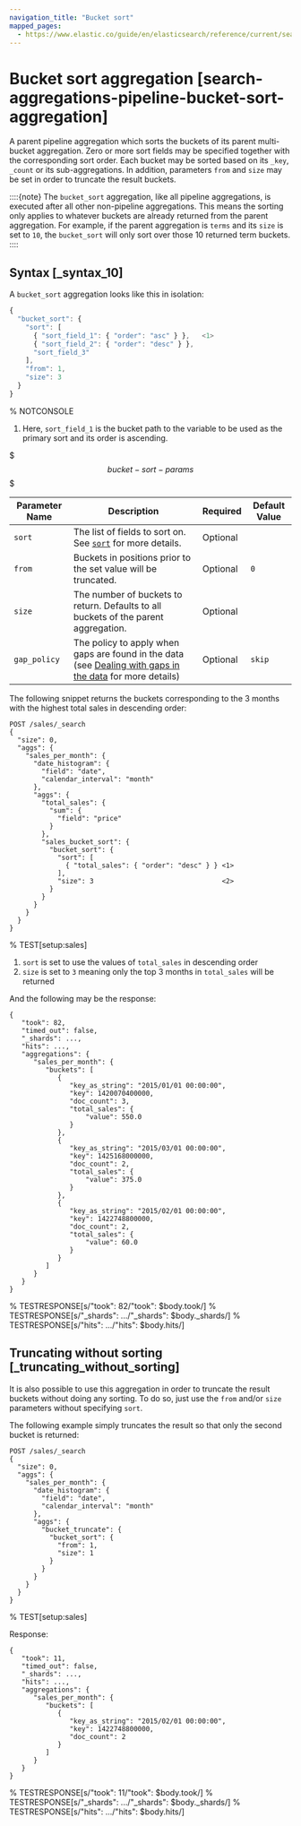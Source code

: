 ```yaml
---
navigation_title: "Bucket sort"
mapped_pages:
  - https://www.elastic.co/guide/en/elasticsearch/reference/current/search-aggregations-pipeline-bucket-sort-aggregation.html
---
```


# Bucket sort aggregation [search-aggregations-pipeline-bucket-sort-aggregation]


A parent pipeline aggregation which sorts the buckets of its parent multi-bucket aggregation. Zero or more sort fields may be specified together with the corresponding sort order. Each bucket may be sorted based on its `_key`, `_count` or its sub-aggregations. In addition, parameters `from` and `size` may be set in order to truncate the result buckets.

::::{note}
The `bucket_sort` aggregation, like all pipeline aggregations, is executed after all other non-pipeline aggregations. This means the sorting only applies to whatever buckets are already returned from the parent aggregation. For example, if the parent aggregation is `terms` and its `size` is set to `10`, the `bucket_sort` will only sort over those 10 returned term buckets.
::::


## Syntax [_syntax_10]

A `bucket_sort` aggregation looks like this in isolation:

```js
{
  "bucket_sort": {
    "sort": [
      { "sort_field_1": { "order": "asc" } },   <1>
      { "sort_field_2": { "order": "desc" } },
      "sort_field_3"
    ],
    "from": 1,
    "size": 3
  }
}
```
%  NOTCONSOLE

1. Here, `sort_field_1` is the bucket path to the variable to be used as the primary sort and its order is ascending.


$$$bucket-sort-params$$$

| Parameter Name | Description | Required | Default Value |
| --- | --- | --- | --- |
| `sort` | The list of fields to sort on. See [`sort`](/reference/elasticsearch/rest-apis/sort-search-results.md) for more details. | Optional |  |
| `from` | Buckets in positions prior to the set value will be truncated. | Optional | `0` |
| `size` | The number of buckets to return. Defaults to all buckets of the parent aggregation. | Optional |  |
| `gap_policy` | The policy to apply when gaps are found in the data (see [Dealing with gaps in the data](/reference/data-analysis/aggregations/pipeline.md#gap-policy) for more details) | Optional | `skip` |

The following snippet returns the buckets corresponding to the 3 months with the highest total sales in descending order:

```console
POST /sales/_search
{
  "size": 0,
  "aggs": {
    "sales_per_month": {
      "date_histogram": {
        "field": "date",
        "calendar_interval": "month"
      },
      "aggs": {
        "total_sales": {
          "sum": {
            "field": "price"
          }
        },
        "sales_bucket_sort": {
          "bucket_sort": {
            "sort": [
              { "total_sales": { "order": "desc" } } <1>
            ],
            "size": 3                                <2>
          }
        }
      }
    }
  }
}
```
%  TEST[setup:sales]

1. `sort` is set to use the values of `total_sales` in descending order
2. `size` is set to `3` meaning only the top 3 months in `total_sales` will be returned


And the following may be the response:

```console-result
{
   "took": 82,
   "timed_out": false,
   "_shards": ...,
   "hits": ...,
   "aggregations": {
      "sales_per_month": {
         "buckets": [
            {
               "key_as_string": "2015/01/01 00:00:00",
               "key": 1420070400000,
               "doc_count": 3,
               "total_sales": {
                   "value": 550.0
               }
            },
            {
               "key_as_string": "2015/03/01 00:00:00",
               "key": 1425168000000,
               "doc_count": 2,
               "total_sales": {
                   "value": 375.0
               }
            },
            {
               "key_as_string": "2015/02/01 00:00:00",
               "key": 1422748800000,
               "doc_count": 2,
               "total_sales": {
                   "value": 60.0
               }
            }
         ]
      }
   }
}
```
%  TESTRESPONSE[s/"took": 82/"took": $body.took/]
%  TESTRESPONSE[s/"_shards": \.\.\./"_shards": $body._shards/]
%  TESTRESPONSE[s/"hits": \.\.\./"hits": $body.hits/]


## Truncating without sorting [_truncating_without_sorting]

It is also possible to use this aggregation in order to truncate the result buckets without doing any sorting. To do so, just use the `from` and/or `size` parameters without specifying `sort`.

The following example simply truncates the result so that only the second bucket is returned:

```console
POST /sales/_search
{
  "size": 0,
  "aggs": {
    "sales_per_month": {
      "date_histogram": {
        "field": "date",
        "calendar_interval": "month"
      },
      "aggs": {
        "bucket_truncate": {
          "bucket_sort": {
            "from": 1,
            "size": 1
          }
        }
      }
    }
  }
}
```
%  TEST[setup:sales]

Response:

```console-result
{
   "took": 11,
   "timed_out": false,
   "_shards": ...,
   "hits": ...,
   "aggregations": {
      "sales_per_month": {
         "buckets": [
            {
               "key_as_string": "2015/02/01 00:00:00",
               "key": 1422748800000,
               "doc_count": 2
            }
         ]
      }
   }
}
```
%  TESTRESPONSE[s/"took": 11/"took": $body.took/]
%  TESTRESPONSE[s/"_shards": \.\.\./"_shards": $body._shards/]
%  TESTRESPONSE[s/"hits": \.\.\./"hits": $body.hits/]


